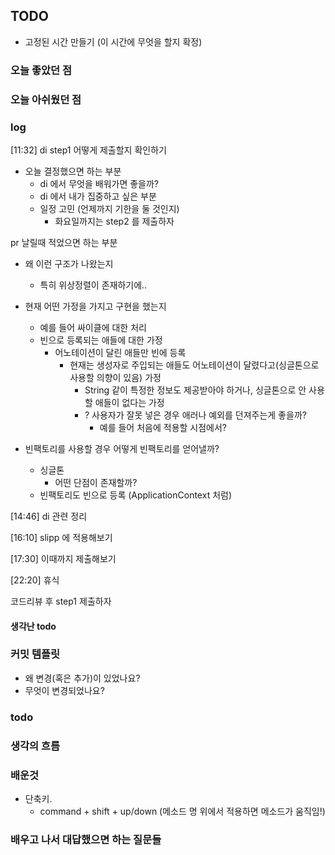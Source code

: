 ## TODO
- 고정된 시간 만들기 (이 시간에 무엇을 할지 확정)


    
### 오늘 좋았던 점


### 오늘 아쉬웠던 점


### log
[11:32] di step1 어떻게 제출할지 확인하기
- 오늘 결정했으면 하는 부분
    - di 에서 무엇을 배워가면 좋을까?
    - di 에서 내가 집중하고 싶은 부분
    - 일정 고민 (언제까지 기한을 둘 것인지)
        - 화요일까지는 step2 를 제출하자

pr 날릴때 적었으면 하는 부분
- 왜 이런 구조가 나왔는지
    - 특히 위상정렬이 존재하기에..
- 현재 어떤 가정을 가지고 구현을 했는지
    - 예를 들어 싸이클에 대한 처리
    - 빈으로 등록되는 애들에 대한 가정
        - 어노테이션이 달린 애들만 빈에 등록
            - 현재는 생성자로 주입되는 애들도 어노테이션이 달렸다고(싱글톤으로 사용할 의향이 있음) 가정
                - String 같이 특정한 정보도 제공받아야 하거나, 싱글톤으로 안 사용할 애들이 없다는 가정
                - ? 사용자가 잘못 넣은 경우 애러나 예외를 던져주는게 좋을까?
                    - 예를 들어 처음에 적용할 시점에서?

- 빈팩토리를 사용할 경우 어떻게 빈팩토리를 얻어낼까?
    - 싱글톤
        - 어떤 단점이 존재할까?
    - 빈팩토리도 빈으로 등록 (ApplicationContext 처럼)


[14:46] di 관련 정리

[16:10] 
slipp 에 적용해보기



[17:30] 이때까지 제출해보기

[22:20] 휴식

코드리뷰 후 step1 제출하자

#### 생각난 todo

### 커밋 템플릿
- 왜 변경(혹은 추가)이 있었나요?
- 무엇이 변경되었나요?


### todo


### 생각의 흐름

### 배운것
- 단축키.
    - command + shift + up/down (메소드 명 위에서 적용하면 메소드가 움직임!)


### 배우고 나서 대답했으면 하는 질문들